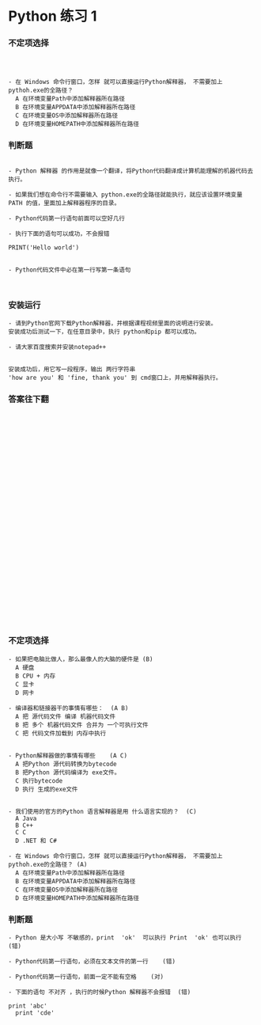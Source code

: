 # Python 练习 1 

### 不定项选择

```shell

  
  
- 在 Windows 命令行窗口，怎样 就可以直接运行Python解释器， 不需要加上pythoh.exe的全路径？
  A 在环境变量Path中添加解释器所在路径
  B 在环境变量APPDATA中添加解释器所在路径
  C 在环境变量OS中添加解释器所在路径
  D 在环境变量HOMEPATH中添加解释器所在路径
```

### 判断题
```Shell

- Python 解释器 的作用是就像一个翻译，将Python代码翻译成计算机能理解的机器代码去执行。

- 如果我们想在命令行不需要输入 python.exe的全路径就能执行，就应该设置环境变量 PATH 的值，里面加上解释器程序的目录。

- Python代码第一行语句前面可以空好几行

- 执行下面的语句可以成功，不会报错

PRINT('Hello world')


- Python代码文件中必在第一行写第一条语句



```

### 安装运行
```Shell
- 请到Python官网下载Python解释器，并根据课程视频里面的说明进行安装。
安装成功后测试一下，在任意目录中，执行 python和pip 都可以成功。

- 请大家百度搜索并安装notepad++


安装成功后，用它写一段程序，输出 两行字符串 
'how are you' 和 'fine, thank you' 到 cmd窗口上，并用解释器执行。
```

### 答案往下翻
<br><br><br><br><br><br><br><br><br><br><br><br><br><br><br><br><br><br><br><br><br><br><br><br><br>
### 不定项选择

```shell
- 如果把电脑比做人，那么最像人的大脑的硬件是 (B)
  A 硬盘
  B CPU + 内存
  C 显卡
  D 网卡
  
- 编译器和链接器干的事情有哪些：  (A B)
  A 把 源代码文件 编译 机器代码文件
  B 把 多个 机器代码文件 合并为 一个可执行文件
  C 把 代码文件加载到 内存中执行
  

- Python解释器做的事情有哪些    (A C)
  A 把Python 源代码转换为bytecode
  B 把Python 源代码编译为 exe文件。
  C 执行bytecode
  D 执行 生成的exe文件


- 我们使用的官方的Python 语言解释器是用 什么语言实现的？  (C)
  A Java
  B C++
  C C
  D .NET 和 C#
  
- 在 Windows 命令行窗口，怎样 就可以直接运行Python解释器， 不需要加上pythoh.exe的全路径？ (A)
  A 在环境变量Path中添加解释器所在路径
  B 在环境变量APPDATA中添加解释器所在路径
  C 在环境变量OS中添加解释器所在路径
  D 在环境变量HOMEPATH中添加解释器所在路径
```

### 判断题
```Shell
- Python 是大小写 不敏感的，print  'ok'  可以执行 Print  'ok' 也可以执行  (错)

- Python代码第一行语句，必须在文本文件的第一行    (错)

- Python代码第一行语句，前面一定不能有空格    (对)

- 下面的语句 不对齐 ，执行的时候Python 解释器不会报错  (错)

print 'abc'
  print 'cde'

```

